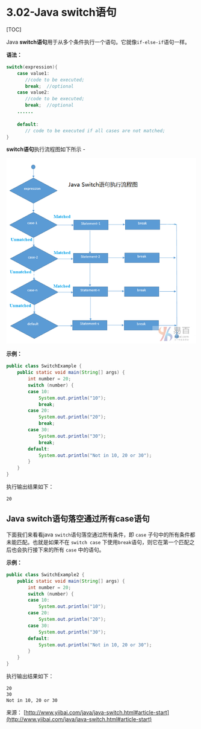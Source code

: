 # 3.02-Java switch语句

[TOC]

Java **switch语句**用于从多个条件执行一个语句。它就像`if-else-if`语句一样。

**语法：**

```java
switch(expression){    
    case value1:    
       //code to be executed;    
       break;  //optional  
    case value2:    
       //code to be executed;    
       break;  //optional  
    ......    

    default:     
       // code to be executed if all cases are not matched;    
}
```

**switch语句**执行流程图如下所示 -

![img](images/839100335_12014.png)

**示例：**

```java
public class SwitchExample {
    public static void main(String[] args) {
        int number = 20;
        switch (number) {
        case 10:
            System.out.println("10");
            break;
        case 20:
            System.out.println("20");
            break;
        case 30:
            System.out.println("30");
            break;
        default:
            System.out.println("Not in 10, 20 or 30");
        }
    }
}

```

执行输出结果如下：

```
20

```

## Java switch语句落空通过所有case语句

下面我们来看看java `switch`语句落空通过所有条件，即 `case` 子句中的所有条件都未能匹配。也就是如果不在 `switch case` 下使用`break`语句，则它在第一个匹配之后也会执行接下来的所有 `case` 中的语句。

**示例：**

```java
public class SwitchExample2 {
    public static void main(String[] args) {
        int number = 20;
        switch (number) {
        case 10:
            System.out.println("10");
        case 20:
            System.out.println("20");
        case 30:
            System.out.println("30");
        default:
            System.out.println("Not in 10, 20 or 30");
        }
    }
}

```

执行输出结果如下：

```
20
30
Not in 10, 20 or 30
```

来源： [http://www.yiibai.com/java/java-switch.html#article-start](http://www.yiibai.com/java/java-switch.html#article-start)